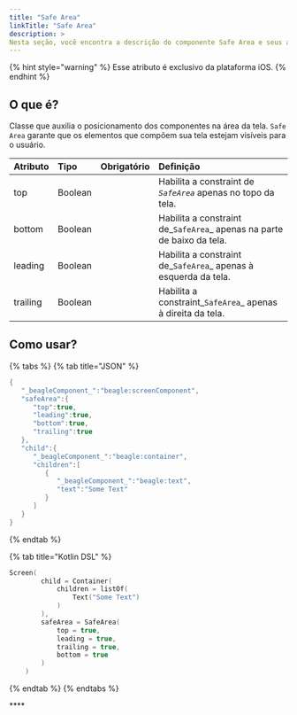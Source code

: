 ```yaml
---
title: "Safe Area"
linkTitle: "Safe Area"
description: >
Nesta seção, você encontra a descrição do componente Safe Area e seus atributos
---
```


{% hint style="warning" %}
Esse atributo é exclusivo da plataforma iOS. 
{% endhint %}

## **O que é?**

Classe que auxilia o posicionamento dos componentes na área da tela. `Safe Area` garante que os elementos que compõem sua tela estejam visíveis para o usuário.

| **Atributo** | **Tipo** | Obrigatório | **Definição** |
| :--- | :--- | :---: | :--- |
| top | Boolean |   | Habilita a constraint de _`SafeArea`_ apenas no topo da tela. |
| bottom | Boolean |   | Habilita a constraint de_`SafeArea`_ apenas na parte de baixo da tela. |
| leading | Boolean |   | Habilita a constraint de_`SafeArea`_ apenas à esquerda da tela. |
| trailing | Boolean |   | Habilita a constraint_`SafeArea`_ apenas à direita da tela. |

## Como usar?

{% tabs %}
{% tab title="JSON" %}
```kotlin
{
   "_beagleComponent_":"beagle:screenComponent",
   "safeArea":{
      "top":true,
      "leading":true,
      "bottom":true,
      "trailing":true
   },
   "child":{
      "_beagleComponent_":"beagle:container",
      "children":[
         {
            "_beagleComponent_":"beagle:text",
            "text":"Some Text"
         }
      ]
   }
}
```
{% endtab %}

{% tab title="Kotlin DSL" %}
```kotlin
Screen(
        child = Container(
            children = listOf(
                Text("Some Text")
            )
        ),
        safeArea = SafeArea(
            top = true,
            leading = true,
            trailing = true,
            bottom = true
        )
    )
```
{% endtab %}
{% endtabs %}

\*\*\*\*


